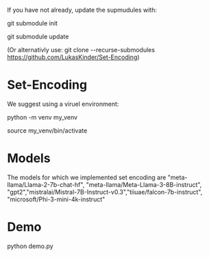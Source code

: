 If you have not already, update the supmudules with:

git submodule init

git submodule update

(Or alternativly use: git clone --recurse-submodules https://github.com/LukasKinder/Set-Encoding)



# Set-Encoding

We suggest using a viruel environment:

python -m venv my_venv

source my_venv/bin/activate


# Models

The models for which we implemented set encoding are "meta-llama/Llama-2-7b-chat-hf", "meta-llama/Meta-Llama-3-8B-instruct", "gpt2","mistralai/Mistral-7B-Instruct-v0.3","tiiuae/falcon-7b-instruct", "microsoft/Phi-3-mini-4k-instruct"

# Demo

python demo.py